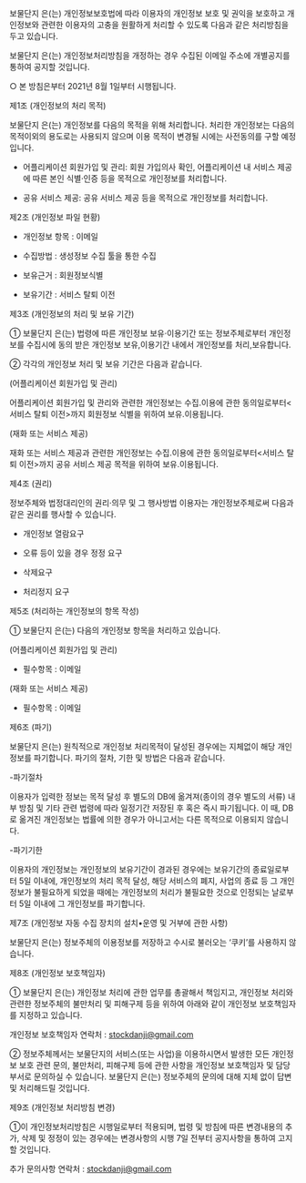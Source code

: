 보물단지 은(는) 개인정보보호법에 따라 이용자의 개인정보 보호 및 권익을 보호하고 개인정보와 관련한 이용자의 고충을 원활하게 처리할 수 있도록 다음과 같은 처리방침을 두고 있습니다.

보물단지 은(는) 개인정보처리방침을 개정하는 경우 수집된 이메일 주소에 개별공지를 통하여 공지할 것입니다.

○ 본 방침은부터 2021년 8월 1일부터 시행됩니다.

제1조 (개인정보의 처리 목적)

보물단지 은(는) 개인정보를 다음의 목적을 위해 처리합니다. 처리한 개인정보는 다음의 목적이외의 용도로는 사용되지 않으며 이용 목적이 변경될 시에는 사전동의를 구할 예정입니다.

- 어플리케이션 회원가입 및 관리: 회원 가입의사 확인, 어플리케이션 내 서비스 제공에 따른 본인 식별·인증 등을 목적으로 개인정보를 처리합니다.

- 공유 서비스 제공: 공유 서비스 제공 등을 목적으로 개인정보를 처리합니다.

제2조 (개인정보 파일 현황)

- 개인정보 항목 : 이메일

- 수집방법 : 생성정보 수집 툴을 통한 수집

- 보유근거 : 회원정보식별

- 보유기간 : 서비스 탈퇴 이전

제3조 (개인정보의 처리 및 보유 기간)

① 보물단지 은(는) 법령에 따른 개인정보 보유·이용기간 또는 정보주체로부터 개인정보를 수집시에 동의 받은 개인정보 보유,이용기간 내에서 개인정보를 처리,보유합니다.

② 각각의 개인정보 처리 및 보유 기간은 다음과 같습니다.

(어플리케이션 회원가입 및 관리)

어플리케이션 회원가입 및 관리와 관련한 개인정보는 수집.이용에 관한 동의일로부터<서비스 탈퇴 이전>까지 회원정보 식별을 위하여 보유.이용됩니다.

(재화 또는 서비스 제공)

재화 또는 서비스 제공과 관련한 개인정보는 수집.이용에 관한 동의일로부터<서비스 탈퇴 이전>까지 공유 서비스 제공 목적을 위하여 보유.이용됩니다.

제4조 (권리)

정보주체와 법정대리인의 권리·의무 및 그 행사방법 이용자는 개인정보주체로써 다음과 같은 권리를 행사할 수 있습니다.

- 개인정보 열람요구

- 오류 등이 있을 경우 정정 요구

- 삭제요구

- 처리정지 요구

제5조 (처리하는 개인정보의 항목 작성)

① 보물단지 은(는) 다음의 개인정보 항목을 처리하고 있습니다.

(어플리케이션 회원가입 및 관리)

- 필수항목 : 이메일

(재화 또는 서비스 제공)

- 필수항목 : 이메일

제6조 (파기)

보물단지 은(는) 원칙적으로 개인정보 처리목적이 달성된 경우에는 지체없이 해당 개인정보를 파기합니다. 파기의 절차, 기한 및 방법은 다음과 같습니다.

-파기절차

이용자가 입력한 정보는 목적 달성 후 별도의 DB에 옮겨져(종이의 경우 별도의 서류) 내부 방침 및 기타 관련 법령에 따라 일정기간 저장된 후 혹은 즉시 파기됩니다. 이 때, DB로 옮겨진 개인정보는 법률에 의한 경우가 아니고서는 다른 목적으로 이용되지 않습니다.

-파기기한

이용자의 개인정보는 개인정보의 보유기간이 경과된 경우에는 보유기간의 종료일로부터 5일 이내에, 개인정보의 처리 목적 달성, 해당 서비스의 폐지, 사업의 종료 등 그 개인정보가 불필요하게 되었을 때에는 개인정보의 처리가 불필요한 것으로 인정되는 날로부터 5일 이내에 그 개인정보를 파기합니다.

제7조 (개인정보 자동 수집 장치의 설치•운영 및 거부에 관한 사항)

보물단지 은(는) 정보주체의 이용정보를 저장하고 수시로 불러오는 ‘쿠키’를 사용하지 않습니다.

제8조 (개인정보 보호책임자)

① 보물단지 은(는) 개인정보 처리에 관한 업무를 총괄해서 책임지고, 개인정보 처리와 관련한 정보주체의 불만처리 및 피해구제 등을 위하여 아래와 같이 개인정보 보호책임자를 지정하고 있습니다.

개인정보 보호책임자 연락처 : stockdanji@gmail.com

② 정보주체께서는 보물단지의 서비스(또는 사업)을 이용하시면서 발생한 모든 개인정보 보호 관련 문의, 불만처리, 피해구제 등에 관한 사항을 개인정보 보호책임자 및 담당부서로 문의하실 수 있습니다. 보물단지 은(는) 정보주체의 문의에 대해 지체 없이 답변 및 처리해드릴 것입니다.

제9조 (개인정보 처리방침 변경)

①이 개인정보처리방침은 시행일로부터 적용되며, 법령 및 방침에 따른 변경내용의 추가, 삭제 및 정정이 있는 경우에는 변경사항의 시행 7일 전부터 공지사항을 통하여 고지할 것입니다.

추가 문의사항 연락처 : stockdanji@gmail.com

